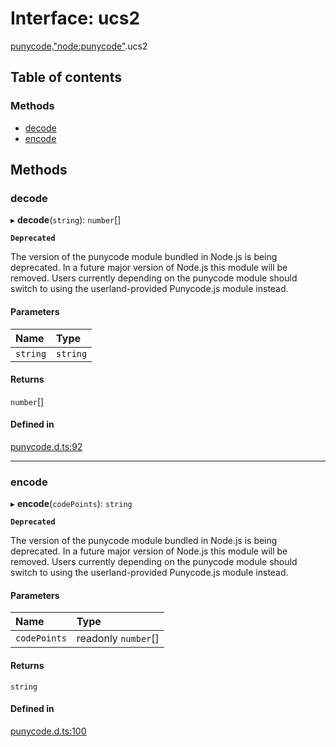 # Interface: ucs2

[punycode](../modules/punycode.md).["node:punycode"](../modules/punycode._node_punycode_.md).ucs2

## Table of contents

### Methods

- [decode](punycode._node_punycode_.ucs2.md#decode)
- [encode](punycode._node_punycode_.ucs2.md#encode)

## Methods

### decode

▸ **decode**(`string`): `number`[]

**`Deprecated`**

The version of the punycode module bundled in Node.js is being deprecated.
In a future major version of Node.js this module will be removed.
Users currently depending on the punycode module should switch to using
the userland-provided Punycode.js module instead.

#### Parameters

| Name | Type |
| :------ | :------ |
| `string` | `string` |

#### Returns

`number`[]

#### Defined in

[punycode.d.ts:92](https://github.com/goodcodedev/bun-types/blob/8bd1b3a/punycode.d.ts#L92)

___

### encode

▸ **encode**(`codePoints`): `string`

**`Deprecated`**

The version of the punycode module bundled in Node.js is being deprecated.
In a future major version of Node.js this module will be removed.
Users currently depending on the punycode module should switch to using
the userland-provided Punycode.js module instead.

#### Parameters

| Name | Type |
| :------ | :------ |
| `codePoints` | readonly `number`[] |

#### Returns

`string`

#### Defined in

[punycode.d.ts:100](https://github.com/goodcodedev/bun-types/blob/8bd1b3a/punycode.d.ts#L100)
